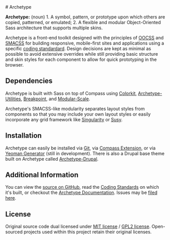 <section class="copy">
# Archetype

<div class="partition partition--small partition--primary">
<p class="lead"><strong>Archetype:</strong> (noun) 1. A symbol, pattern, or prototype upon which others are copied, patterned, or emulated; 2. A flexible and modular Object-Oriented Sass architecture that supports multiple skins.</p>
</div>

Archetype is a front-end toolkit designed with the principles of [OOCSS](https://github.com/stubbornella/oocss) and [SMACSS](http://smacss.com) for building responsive, mobile-first sites and applications using a specific [coding standardard](https://github.com/kwaledesign/Coding-Standards). Design decisions are kept as minimal as possible to avoid extensive overrides while still providing basic structure and skin styles for each component to allow for quick prototyping in the browser.

## Dependencies
Archetype is built with Sass on top of Compass using [Colorkit](https://github.com/kwaledesign/Colorkit), [Archetype-Utilities](https://github.com/kwaledesign/Archetype-Utilities), [Breakpoint](https://github.com/Team-Sass/breakpoint), and [Modular-Scale](https://github.com/Team-Sass/modular-scale). 

Archetype's SMACSS-like modularity separates layout styles from components so that you may include your own layout styles or easily incorporate any grid framework like [Singularity](https://github.com/Team-Sass/Singularity) or [Susy](https://github.com/ericam/susy).

## Installation
Archetype can easily be installed via [Git](https://github.com/kwaledesign/Archetype#installation), via [Compass Extension](https://github.com/kwaledesign/Archetype-Compass), or via [Yeoman Generator](https://github.com/kwaledesign/generator-archetype) (still in development). There is also a Drupal base theme built on Archetype called [Archetype-Drupal](https://github.com/kwaledesign/Archetype-Drupal).

## Additional Information
You can view the [source on GitHub](https://github.com/kwaledesign/Archetype), read the [Coding Standards](https://github.com/kwaledesign/Coding-Standards) on which it's built, or checkout the [Archetype Documentation](http://kwaledesign.github.io/Archetype). Issues may be [filed here](https://github.com/kwaledesign/Archetype/issues).

## License 
Original source code dual licensed under [MIT license](http://www.opensource.org/licenses/mit-license.php) / [GPL2 license](http://www.gnu.org/licenses/gpl-2.0.html). Open-sourced projects used within this project retain their original licenses.


</section>
